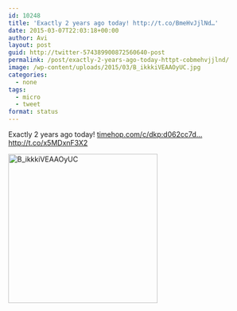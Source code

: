 ```yaml
---
id: 10248
title: 'Exactly 2 years ago today! http://t.co/BmeHvJjlNd…'
date: 2015-03-07T22:03:18+00:00
author: Avi
layout: post
guid: http://twitter-574389900872560640-post
permalink: /post/exactly-2-years-ago-today-httpt-cobmehvjjlnd/
image: /wp-content/uploads/2015/03/B_ikkkiVEAAOyUC.jpg
categories:
  - none
tags:
  - micro
  - tweet
format: status
---
```

Exactly 2 years ago today! [timehop.com/c/dkp:d062cc7d…](http://timehop.com/c/dkp:d062cc7d0a937df1bbdf8e250f59d42e:13616499:13616499:d9a92) http://t.co/x5MDxnF3X2

<img width="300" height="300" src="http://aviflax.com/wp-content/uploads/2015/03/B_ikkkiVEAAOyUC-300x300.jpg" class="attachment-medium" alt="B_ikkkiVEAAOyUC" />